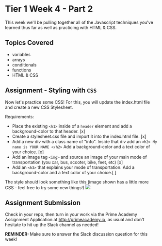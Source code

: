 # Tier 1 Week 4 - Part 2

This week we'll be pulling together all of the Javascript techniques you've learned thus far as well as practicing with HTML & CSS.

## Topics Covered

- variables
- arrays
- conditionals
- functions
- HTML & CSS


## Assignment - Styling with `CSS` 

Now let's practice some CSS! For this, you will update the index.html file and create a new CSS Stylesheet. 

Requirements:
- Place the existing `<h1>` inside of a `header` element and add a background-color to that header. [x]
- Create a stylesheet.css file and import it into the index.html file. [x]
- Add a new div with a class name of "info". Inside that div add an `<h2> My name is YOUR NAME </h2>` Add a background-color and a text color of your choice. [x]
- Add an image tag `<img>` and source an image of your main mode of transportation (you car, bus, scooter, bike, feet, etc) [x]
- Add an `<h3>` that explains your mode of transportation. Add a background-color and a text color of your choice.[ ]

The style should look something like this (image shown has a little more CSS - feel free to try some new things!)
<img src="./example.png" />


## Assignment Submission
Check in your repo, then turn in your work via the Prime Academy Assignment Application at http://primeacademy.io, as usual and don't hesitate to hit up the Slack channel as needed!

**REMINDER:** Make sure to answer the Slack discussion question for this week!